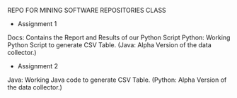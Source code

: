REPO FOR MINING SOFTWARE REPOSITORIES CLASS

 - Assignment 1

Docs: Contains the Report and Results of our Python Script
Python: Working Python Script to generate CSV Table.
(Java: Alpha Version of the data collector.)

 - Assignment 2

Java: Working Java code to generate CSV Table.
(Python: Alpha Version of the data collector.)
 






